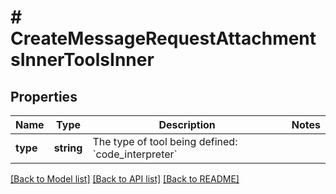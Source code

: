 # # CreateMessageRequestAttachmentsInnerToolsInner

## Properties

Name | Type | Description | Notes
------------ | ------------- | ------------- | -------------
**type** | **string** | The type of tool being defined: &#x60;code_interpreter&#x60; |

[[Back to Model list]](../../README.md#models) [[Back to API list]](../../README.md#endpoints) [[Back to README]](../../README.md)
